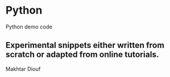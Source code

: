 # Python
Python demo code

Experimental snippets either written from scratch or adapted from online tutorials.
--
Makhtar Diouf

